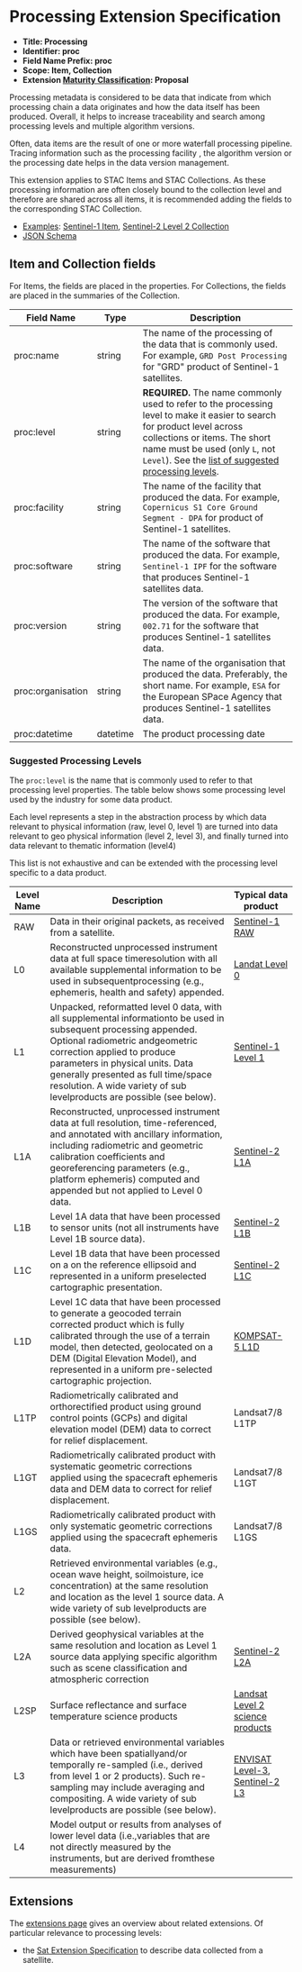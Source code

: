 # Processing Extension Specification

- **Title: Processing**
- **Identifier: proc**
- **Field Name Prefix: proc**
- **Scope: Item, Collection**
- **Extension [Maturity Classification](../README.md#extension-maturity): Proposal**

Processing metadata is considered to be data that indicate from which processing chain a data originates and how the data itself has been produced. Overall, it helps to increase traceability and search among processing levels and multiple algorithm versions.

Often, data items are the result of one or more waterfall processing pipeline. Tracing information such as the processing facility , the algorithm version or the processing date helps in the data version management.

This extension applies to STAC Items and STAC Collections. As these processing information are often closely bound to the collection level and therefore are shared across all items, it is recommended adding the fields to the corresponding STAC Collection.

- [Examples](examples/): [Sentinel-1 Item](examples/sentinel1-item.json),  [Sentinel-2 Level 2 Collection](examples/sentinel-2-level-2-collection.json)
- [JSON Schema](json-schema/schema.json)

## Item and Collection fields

For Items, the fields are placed in the properties. For Collections, the fields are placed in the summaries of the Collection.


| Field Name                  | Type      | Description                                                  |
| --------------------------- | --------- | ------------------------------------------------------------ |
| proc:name         | string    | The name of the processing of the data that is commonly used. For example, `GRD Post Processing` for "GRD" product of Sentinel-1 satellites. |
| proc:level        | string | **REQUIRED.** The name commonly used to refer to the processing level to make it easier to search for product level across collections or items. The short name must be used (only `L`, not `Level`). See the [list of suggested processing levels](#suggested-processing-levels).
| proc:facility          | string    | The name of the facility that produced the data. For example, `Copernicus S1 Core Ground Segment - DPA` for product of Sentinel-1 satellites. |
| proc:software        | string    | The name of the software that produced the data. For example, `Sentinel-1 IPF` for the software that produces Sentinel-1 satellites data. |
| proc:version           | string | The version of the software that produced the data. For example, `002.71` for the software that produces Sentinel-1 satellites data. |
| proc:organisation | string | The name of the organisation that produced the data. Preferably, the short name. For example, `ESA` for the European SPace Agency that produces Sentinel-1 satellites data. |
| proc:datetime            | datetime    | The product processing date |

### Suggested Processing Levels

The `proc:level` is the name that is commonly used to refer to that processing level properties. The table below shows some processing level used by the industry for some data product.

Each level represents a step in the abstraction process by which data relevant to physical information (raw, level 0, level 1) are turned into data relevant to geo physical informa­tion (level 2, level 3), and finally turned into data relevant to thematic information (level4)

This list is not exhaustive and can be extended with the processing level specific to a data product.

| Level Name | Description | Typical data product |
| ---------- | ----------- | -------------------- |
| RAW        |  Data in their original packets, as received from a satellite. | [Sentinel-1 RAW](https://sentinel.esa.int/web/sentinel/technical-guides/sentinel-1-sar/products-algorithms/level-0-products/raw) |
| L0         | Reconstructed unprocessed instrument data at full space timeresolution with all available supplemental information to be used in subsequentprocessing (e.g., ephemeris, health and safety) appended. | [Landat Level 0](https://www.usgs.gov/media/files/landsat-8-level-0-reformatted-data-format-control-book)  |
| L1         | Unpacked, reformatted level 0 data, with all supplemental informationto be used in subsequent processing appended. Optional radiometric andgeometric correction applied to produce parameters in physical units. Data generally presented as full time/space resolution. A wide variety of sub levelproducts are possible (see below). | [Sentinel-1 Level 1](https://sentinel.esa.int/web/sentinel/user-guides/sentinel-1-sar/product-types-processing-levels/level-1) |
| L1A        | Reconstructed, unprocessed instrument data at full resolution, time-referenced, and annotated with ancillary information, including radiometric and geometric calibration coefficients and georeferencing parameters (e.g., platform ephemeris) computed and appended but not applied to Level 0 data. | [Sentinel-2 L1A](https://sentinel.esa.int/web/sentinel/user-guides/sentinel-2-msi/product-types/level-1a)
| L1B         | Level 1A data that have been processed to sensor units (not all instruments have Level 1B source data). | [Sentinel-2 L1B](https://sentinel.esa.int/web/sentinel/user-guides/sentinel-2-msi/product-types/level-1b)
| L1C         | Level 1B data that have been processed on a on the reference ellipsoid and represented in a uniform preselected cartographic presentation. | [Sentinel-2 L1C](https://sentinel.esa.int/web/sentinel/user-guides/sentinel-2-msi/product-types/level-1c) |
| L1D         | Level 1C data that have been processed to generate a geocoded terrain corrected product which is fully calibrated through the use of a terrain model, then detected, geolocated on a DEM (Digital Elevation Model), and represented in a uniform pre-selected cartographic projection. | [KOMPSAT-5 L1D](https://directory.eoportal.org/web/eoportal/satellite-missions/k/kompsat-5) |
| L1TP        | Radiometrically calibrated and orthorectified product using ground control points (GCPs) and digital elevation model (DEM) data to correct for relief displacement. | Landsat7/8 L1TP |
| L1GT        | Radiometrically calibrated product with systematic geometric corrections applied using the spacecraft ephemeris data and DEM data to correct for relief displacement. | Landsat7/8 L1GT |
| L1GS        | Radiometrically calibrated product with only systematic geometric corrections applied using the spacecraft ephemeris data. | Landsat7/8 L1GS |
| L2          | Retrieved environmental variables (e.g., ocean wave height, soilmoisture, ice concentration) at the same resolution and location as the level 1 source data. A wide variety of sub levelproducts are possible (see below). | |
| L2A         | Derived geophysical variables at the same resolution and location as Level 1 source data applying specific algorithm such as scene classification and atmospheric correction | [Sentinel-2 L2A](https://earth.esa.int/web/sentinel/technical-guides/sentinel-2-msi/level-2a-processing) |
| L2SP        | Surface reflectance and surface temperature science products | [Landsat Level 2 science products](https://www.usgs.gov/core-science-systems/nli/landsat/landsat-collection-2-level-2-science-products)
| L3          | Data or retrieved environmental variables which have been spatiallyand/or temporally re-sampled (i.e., derived from level 1 or 2 products). Such re-sampling may include averaging and compositing.  A wide variety of sub levelproducts are possible (see below). | [ENVISAT Level-3](http://envisat.esa.int/level3/), [Sentinel-2 L3](https://s2gm.sentinel-hub.com/)
| L4          | Model output or results from analyses of lower level data (i.e.,variables that are not directly measured by the instruments, but are derived fromthese measurements) |

## Extensions

The [extensions page](../README.md) gives an overview about related extensions. Of particular relevance to processing levels:

* the [Sat Extension Specification](../sat/README.md) to describe data collected from a satellite.
